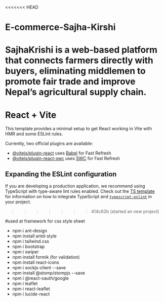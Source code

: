 <<<<<<< HEAD
# E-commerce-Sajha-Kirshi
SajhaKrishi is a web-based platform that connects farmers directly with buyers, eliminating middlemen to promote fair trade and improve Nepal’s agricultural supply chain.
=======
# React + Vite

This template provides a minimal setup to get React working in Vite with HMR and some ESLint rules.

Currently, two official plugins are available:

- [@vitejs/plugin-react](https://github.com/vitejs/vite-plugin-react/blob/main/packages/plugin-react) uses [Babel](https://babeljs.io/) for Fast Refresh
- [@vitejs/plugin-react-swc](https://github.com/vitejs/vite-plugin-react/blob/main/packages/plugin-react-swc) uses [SWC](https://swc.rs/) for Fast Refresh

## Expanding the ESLint configuration

If you are developing a production application, we recommend using TypeScript with type-aware lint rules enabled. Check out the [TS template](https://github.com/vitejs/vite/tree/main/packages/create-vite/template-react-ts) for information on how to integrate TypeScript and [`typescript-eslint`](https://typescript-eslint.io) in your project.
>>>>>>> 414c62b (started an new project)


#used at framework for css style sheet
- npm i ant-design
- npm install antd-style
- npm i tailwind.css
- npm i bootstrap
- npm i swiper
- npm install formik (for validation)
- npm install react-icons
- npm i sockjs-client --save
- npm install @stomp/stompjs --save
- npm i @react-oauth/google
- npm i leaflet
- npm i react-leaflet
- npm i lucide-react

